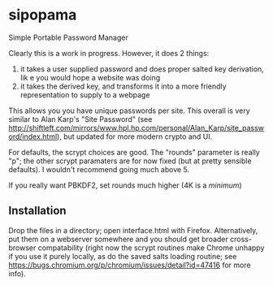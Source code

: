 # sipopama
Simple Portable Password Manager

Clearly this is a work in progress.  However, it does 2 things:

  1. it takes a user supplied password and does proper salted key derivation, lik	e you would hope a website was doing
  2. it takes the derived key, and transforms it into a more friendly representation to supply to a webpage

This allows you you have unique passwords per site.  This overall is
very similar to Alan Karp's "Site Password" (see
http://shiftleft.com/mirrors/www.hpl.hp.com/personal/Alan_Karp/site_password/index.html),
but updated for more modern crypto and UI.


For defaults, the scrypt choices are good.  The "rounds" parameter is
really "p"; the other scrypt paramaters are for now fixed (but at
pretty sensible defaults).  I wouldn't recommend going much above 5.

If you really want PBKDF2, set rounds much higher (4K is a *minimum*)

Installation
------------

Drop the files in a directory; open interface.html with Firefox.
Alternatively, put them on a webserver somewhere and you should get
broader cross-browser compatability (right now the scrypt routines
make Chrome unhappy if you use it purely locally, as do the saved
salts loading routine; see
https://bugs.chromium.org/p/chromium/issues/detail?id=47416 for more
info).

